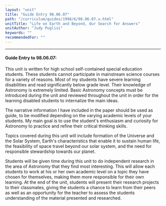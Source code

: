 ```yaml
---
layout: "unit"
title: "Guide Entry 98.06.07"
path: "/curriculum/guides/1998/6/98.06.07.x.html"
unitTitle: "Life on Earth and Beyond, Our Search for Answers"
unitAuthor: "Judy Puglisi"
keywords: ""
recommendedFor: ""
---
```

<body>
<hr/>
<h4>
Guide Entry to 98.06.07:
</h4>
<p>This unit is written for high school self-contained special education students.  These students cannot participate in mainstream science courses for a variety of reasons.  Most of my students have severe learning disabilities and read significantly below grade level.  Their knowledge of Astronomy is extremely limited.  Basic Astronomy concepts must be introduced during the unit and reviewed throughout the unit in order for the learning disabled students to internalize the main ideas.</p>
<p>
The narrative information I have included in the paper should be used as guide, to be modified depending on the varying academic levels of your students.  My main goal is to use the student's enthusiasm and curiosity for Astronomy to practice and refine their critical thinking skills.
</p>
<p>
Topics covered during this unit will include formation of the Universe and the Solar System, Earth's characteristics that enable it to sustain human life, the feasibility of space travel beyond our solar system, and the need for responsible stewardship towards our planet.
</p>
<p>
Students will be given time during this unit to do independent research in the area of Astronomy that they find most interesting.  This will allow each students to work at his or her own academic level on a topic they have chosen for themselves, making them more responsible for their own learning.  At the end of the unit, students will present their research projects to their classmates, giving the students a chance to learn from their peers as well as an opportunity for the teacher to assess the students understanding of the material presented and researched.
</p>
</body>
